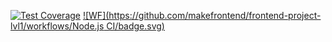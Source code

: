 [![Test Coverage](https://api.codeclimate.com/v1/badges/a99a88d28ad37a79dbf6/test_coverage)](https://codeclimate.com/github/codeclimate/codeclimate/test_coverage) [![WF](https://github.com/makefrontend/frontend-project-lvl1/workflows/Node.js CI/badge.svg)](https://github.com/makefrontend/frontend-project-lvl1/actions)
